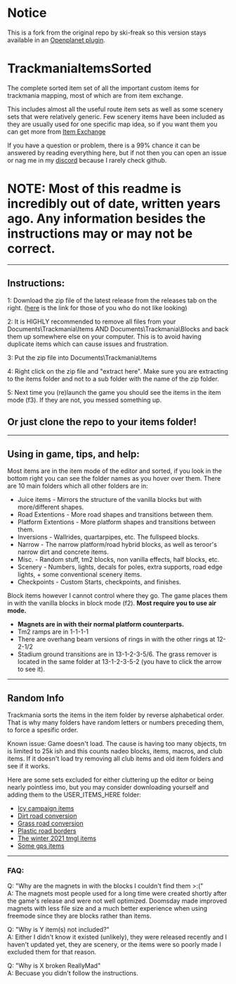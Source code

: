 # Notice

This is a fork from the original repo by ski-freak so this version stays available in an [Openplanet plugin](https://github.com/vst2m/ItemManager/tree/main).

# TrackmaniaItemsSorted

The complete sorted item set of all the important custom items for trackmania mapping, most of which are from item exchange.


This includes almost all the useful route item sets as well as some scenery sets that were relatively generic. Few scenery items have been included as they are usually used for one specific map idea, so if you want them you can get more from [Item Exchange](https://item.mania.exchange) 

If you have a question or problem, there is a 99% chance it can be answered by reading everything here, but if not then you can open an issue or nag me in my [discord](https://discord.gg/sRB54zg) because I rarely check github.

# NOTE: Most of this readme is incredibly out of date, written years ago. Any information besides the instructions may or may not be correct. 

-----------------------------------

## Instructions:

1: Download the zip file of the latest release from the releases tab on the right. ([here](https://github.com/That-Ski-Freak/TrackmaniaItemsSorted/releases) is the link for those of you who do not like looking)

2: It is HIGHLY recommended to remove all files from your Documents\Trackmania\Items AND Documents\Trackmania\Blocks and back them up somewhere else on your computer. This is to avoid having duplicate items which can cause issues and frustration.

3: Put the zip file into Documents\Trackmania\Items

4: Right click on the zip file and "extract here". Make sure you are extracting to the items folder and not to a sub folder with the name of the zip folder.

5: Next time you (re)launch the game you should see the items in the item mode (f3). If they are not, you messed something up.

## Or just clone the repo to your items folder!

--------------------------------------

## Using in game, tips, and help:

Most items are in the item mode of the editor and sorted, if you look in the bottom right you can see the folder names as you hover over them. There are 10 main folders which all other folders are in:

* Juice items - Mirrors the structure of the vanilla blocks but with more/different shapes.
* Road Extentions - More road shapes and transitions between them.
* Platform Extentions - More platform shapes and transitions between them.  
* Inversions - Wallrides, quartarpipes, etc. The fullspeed blocks.
* Narrow - The narrow platform/road hybrid blocks, as well as teroor's narrow dirt and concrete items.
* Misc. - Random stuff, tm2 blocks, non vanilla effects, half blocks, etc.
* Scenery - Numbers, lights, decals for poles, extra supports, road edge lights, + some conventional scenery items.
* Checkpoints - Custom Starts, checkpoints, and finishes.


Block items however I cannot control where they go. The game places them in with the vanilla blocks in block mode (f2). **Most require you to use air mode.**

* **Magnets are in with their normal platform counterparts.**  
* Tm2 ramps are in 1-1-1-1   
* There are overhang beam versions of rings in with the other rings at 12-2-1/2   
* Stadium ground transitions are in 13-1-2-3-5/6. The grass remover is located in the same folder at 13-1-2-3-5-2 (you have to click the arrow to see it).

--------------------------------------

## Random Info

Trackmania sorts the items in the item folder by reverse alphabetical order. That is why many folders have random letters or numbers preceding them, to force a spesific order.

Known issue: Game doesn't load. The cause is having too many objects, tm is limited to 25k ish and this counts nadeo blocks, items, macros, and club items. If it doesn't load try removing all club items and old item folders and see if it works.


Here are some sets excluded for either cluttering up the editor or being nearly pointless imo, but you may consider downloading yourself and adding them to the USER_ITEMS_HERE folder:  
* [Icy campaign items](https://item.exchange/set/view/11164)  
* [Dirt road conversion](https://item.exchange/set/view/11244)  
* [Grass road conversion](https://item.exchange/set/view/11261)  
* [Plastic road borders](https://item.mania.exchange/set/view/11220)  
* [The winter 2021 tmgl items](https://item.exchange/set/view/10616)  
* [Some gps items](https://item.exchange/set/view/10883)

--------------------------------------

### FAQ:  

Q: "Why are the magnets in with the blocks I couldn't find them >:("  
A: The magnets most people used for a long time were created shortly after the game's release and were not well optimized. Doomsday made improved magnets with less file size and a much better experience when using freemode since they are blocks rather than items.  

Q: "Why is Y item(s) not included?"  
A: Either I didn't know it existed (unlikely), they were released recently and I haven't updated yet, they are scenery, or the items were so poorly made I excluded them for that reason.  

Q: "Why is X broken ReallyMad"  
A: Becuase you didn't follow the instructions.
